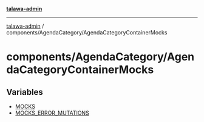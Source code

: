 [**talawa-admin**](../../../README.md)

***

[talawa-admin](../../../modules.md) / components/AgendaCategory/AgendaCategoryContainerMocks

# components/AgendaCategory/AgendaCategoryContainerMocks

## Variables

- [MOCKS](variables/MOCKS.md)
- [MOCKS\_ERROR\_MUTATIONS](variables/MOCKS_ERROR_MUTATIONS.md)
